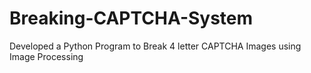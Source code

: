 # Breaking-CAPTCHA-System
Developed a Python Program to Break 4 letter CAPTCHA Images using Image Processing 
